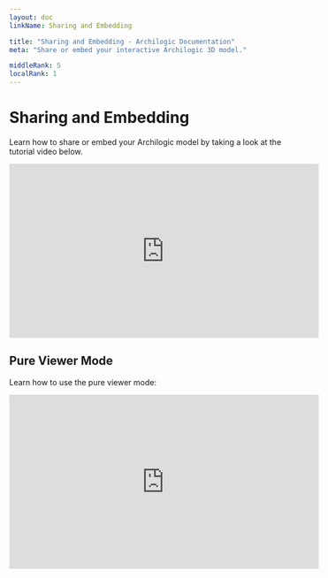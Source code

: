 ```yaml
---
layout: doc
linkName: Sharing and Embedding

title: "Sharing and Embedding - Archilogic Documentation"
meta: "Share or embed your interactive Archilogic 3D model."

middleRank: 5
localRank: 1
---
```


# Sharing and Embedding

Learn how to share or embed your Archilogic model by taking a look at the tutorial video below.

<iframe width="560" height="315" src="https://www.youtube.com/embed/kb9fuzeE9EM" frameborder="0" allowfullscreen></iframe>

## Pure Viewer Mode
Learn how to use the pure viewer mode:
<iframe width="560" height="315" src="https://www.youtube.com/embed/VjN4b0iJIk4" frameborder="0" allowfullscreen></iframe>
